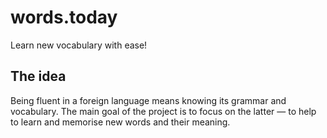 # words.today
Learn new vocabulary with ease!

## The idea
Being fluent in a foreign language means knowing its grammar and vocabulary. The main goal of the project is to focus on the latter — to help to learn and memorise new words and their meaning.

